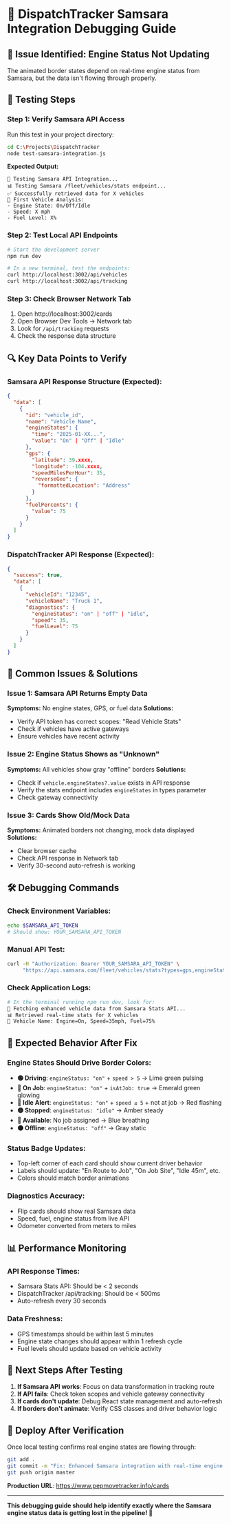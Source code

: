 # 🔧 DispatchTracker Samsara Integration Debugging Guide

## 🎯 **Issue Identified: Engine Status Not Updating**

The animated border states depend on real-time engine status from Samsara, but the data isn't flowing through properly.

## 🧪 **Testing Steps**

### **Step 1: Verify Samsara API Access**

Run this test in your project directory:

```bash
cd C:\Projects\DispatchTracker
node test-samsara-integration.js
```

**Expected Output:**
```
🧪 Testing Samsara API Integration...
📊 Testing Samsara /fleet/vehicles/stats endpoint...
✅ Successfully retrieved data for X vehicles
🚛 First Vehicle Analysis:
- Engine State: On/Off/Idle
- Speed: X mph
- Fuel Level: X%
```

### **Step 2: Test Local API Endpoints**

```bash
# Start the development server
npm run dev

# In a new terminal, test the endpoints:
curl http://localhost:3002/api/vehicles
curl http://localhost:3002/api/tracking
```

### **Step 3: Check Browser Network Tab**

1. Open http://localhost:3002/cards
2. Open Browser Dev Tools → Network tab
3. Look for `/api/tracking` requests
4. Check the response data structure

## 🔍 **Key Data Points to Verify**

### **Samsara API Response Structure (Expected):**
```json
{
  "data": [
    {
      "id": "vehicle_id",
      "name": "Vehicle Name",
      "engineStates": {
        "time": "2025-01-XX...",
        "value": "On" | "Off" | "Idle"
      },
      "gps": {
        "latitude": 39.xxxx,
        "longitude": -104.xxxx,
        "speedMilesPerHour": 35,
        "reverseGeo": {
          "formattedLocation": "Address"
        }
      },
      "fuelPercents": {
        "value": 75
      }
    }
  ]
}
```

### **DispatchTracker API Response (Expected):**
```json
{
  "success": true,
  "data": [
    {
      "vehicleId": "12345",
      "vehicleName": "Truck 1",
      "diagnostics": {
        "engineStatus": "on" | "off" | "idle",
        "speed": 35,
        "fuelLevel": 75
      }
    }
  ]
}
```

## 🚨 **Common Issues & Solutions**

### **Issue 1: Samsara API Returns Empty Data**
**Symptoms:** No engine states, GPS, or fuel data
**Solutions:**
- Verify API token has correct scopes: "Read Vehicle Stats"
- Check if vehicles have active gateways
- Ensure vehicles have recent activity

### **Issue 2: Engine Status Shows as "Unknown"**
**Symptoms:** All vehicles show gray "offline" borders
**Solutions:**
- Check if `vehicle.engineStates?.value` exists in API response
- Verify the stats endpoint includes `engineStates` in types parameter
- Check gateway connectivity

### **Issue 3: Cards Show Old/Mock Data**
**Symptoms:** Animated borders not changing, mock data displayed
**Solutions:**
- Clear browser cache
- Check API response in Network tab
- Verify 30-second auto-refresh is working

## 🛠 **Debugging Commands**

### **Check Environment Variables:**
```bash
echo $SAMSARA_API_TOKEN
# Should show: YOUR_SAMSARA_API_TOKEN
```

### **Manual API Test:**
```bash
curl -H "Authorization: Bearer YOUR_SAMSARA_API_TOKEN" \
     "https://api.samsara.com/fleet/vehicles/stats?types=gps,engineStates,fuelPercents,speeds"
```

### **Check Application Logs:**
```bash
# In the terminal running npm run dev, look for:
🚗 Fetching enhanced vehicle data from Samsara Stats API...
📊 Retrieved real-time stats for X vehicles
🚛 Vehicle Name: Engine=On, Speed=35mph, Fuel=75%
```

## 🎯 **Expected Behavior After Fix**

### **Engine States Should Drive Border Colors:**
- **🟢 Driving**: `engineStatus: "on"` + `speed > 5` → Lime green pulsing
- **💚 On Job**: `engineStatus: "on"` + `isAtJob: true` → Emerald green glowing  
- **🔴 Idle Alert**: `engineStatus: "on"` + `speed ≤ 5` + not at job → Red flashing
- **🟡 Stopped**: `engineStatus: "idle"` → Amber steady
- **🔵 Available**: No job assigned → Blue breathing
- **⚫ Offline**: `engineStatus: "off"` → Gray static

### **Status Badge Updates:**
- Top-left corner of each card should show current driver behavior
- Labels should update: "En Route to Job", "On Job Site", "Idle 45m", etc.
- Colors should match border animations

### **Diagnostics Accuracy:**
- Flip cards should show real Samsara data
- Speed, fuel, engine status from live API
- Odometer converted from meters to miles

## 📊 **Performance Monitoring**

### **API Response Times:**
- Samsara Stats API: Should be < 2 seconds
- DispatchTracker /api/tracking: Should be < 500ms
- Auto-refresh every 30 seconds

### **Data Freshness:**
- GPS timestamps should be within last 5 minutes
- Engine state changes should appear within 1 refresh cycle
- Fuel levels should update based on vehicle activity

## 🔄 **Next Steps After Testing**

1. **If Samsara API works**: Focus on data transformation in tracking route
2. **If API fails**: Check token scopes and vehicle gateway connectivity  
3. **If cards don't update**: Debug React state management and auto-refresh
4. **If borders don't animate**: Verify CSS classes and driver behavior logic

## 🚀 **Deploy After Verification**

Once local testing confirms real engine states are flowing through:

```bash
git add .
git commit -m "Fix: Enhanced Samsara integration with real-time engine states"
git push origin master
```

**Production URL**: https://www.pepmovetracker.info/cards

---

**This debugging guide should help identify exactly where the Samsara engine status data is getting lost in the pipeline! 🔧**
